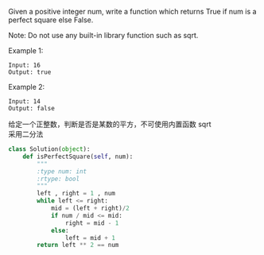 Given a positive integer num, write a function which returns True if num is a perfect square else False.

Note: Do not use any built-in library function such as sqrt.

Example 1:
```
Input: 16
Output: true
```
Example 2:
```
Input: 14
Output: false
```
给定一个正整数，判断是否是某数的平方，不可使用内置函数 sqrt  
采用二分法
```python
class Solution(object):
    def isPerfectSquare(self, num):
        """
        :type num: int
        :rtype: bool
        """
        left , right = 1 , num
        while left <= right:
            mid = (left + right)/2
            if num / mid <= mid:
                right = mid - 1
            else:
                left = mid + 1
        return left ** 2 == num
```
